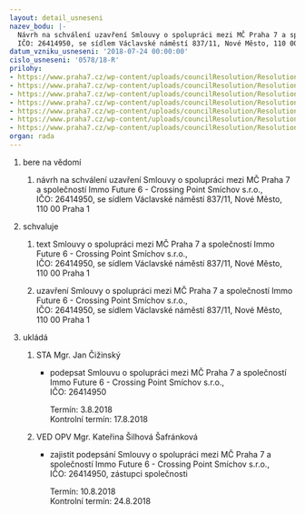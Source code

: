 ```yaml
---
layout: detail_usneseni
nazev_bodu: |-
  Návrh na schválení uzavření Smlouvy o spolupráci mezi MČ Praha 7 a společností Immo Future 6 - Crossing Point Smíchov s.r.o.,
  IČO: 26414950, se sídlem Václavské náměstí 837/11, Nové Město, 110 00 Praha 1
datum_vzniku_usneseni: '2018-07-24 00:00:00'
cislo_usneseni: '0578/18-R'
prilohy:
- https://www.praha7.cz/wp-content/uploads/councilResolution/Resolutions/30126/export/c1_Duvodovazprava~378428.docx
- https://www.praha7.cz/wp-content/uploads/councilResolution/Resolutions/30126/export/Smlouva_o_spolupraci_Astridfinalverejna~378427.docx
- https://www.praha7.cz/wp-content/uploads/councilResolution/Resolutions/30126/export/Priloha1_ASTRID_B_souhrnna_zprava~378425.pdf
- https://www.praha7.cz/wp-content/uploads/councilResolution/Resolutions/30126/export/Priloha2_ASTRID_C3_Koordinacnisituace_180615~378424.pdf
- https://www.praha7.cz/wp-content/uploads/councilResolution/Resolutions/30126/export/usneseni_0565_18_R_Astrid_Centre~378423.pdf
- https://www.praha7.cz/wp-content/uploads/councilResolution/Resolutions/30126/export/Priloha3_FIN_ZASADY~378422.pdf
- https://www.praha7.cz/wp-content/uploads/councilResolution/Resolutions/30126/export/export~379178.pdf
organ: rada
---
```

<ol id="urzList" class="urzList_view"><li class="urzClass1" id=""><span name="1">bere na vědomí</span><ol class="urzOlClass decimal "><li class="urzClass2" id="" style="text-align: left;"><span><p>návrh na schválení uzavření Smlouvy o spolupráci mezi MČ Praha 7 a společností Immo Future 6 - Crossing Point Smíchov s.r.o.,<br>IČO: 26414950, se sídlem Václavské náměstí 837/11, Nové Město, 110 00 Praha 1</p></span></li></ol></li><li class="urzClass1" id=""><span name="24">schvaluje</span><ol class="urzOlClass decimal "><li class="urzClass2" id="" style="text-align: left;"><span><p>text Smlouvy o spolupráci mezi MČ Praha 7 a společností Immo Future 6 - Crossing Point Smíchov s.r.o.,<br>IČO: 26414950, se sídlem Václavské náměstí 837/11, Nové Město, 110 00 Praha 1</p></span></li><li class="urzClass2" id="" style="text-align: left;"><span><p>uzavření Smlouvy o spolupráci mezi MČ Praha 7 a společností Immo Future 6 - Crossing Point Smíchov s.r.o.,<br>IČO: 26414950, se sídlem Václavské náměstí 837/11, Nové Město, 110 00 Praha 1</p></span></li></ol></li><li class="urzClass1" id="urzUkoly"><span name="1">ukládá</span><ol class="urzOlClass"><li class="urzClass2"><span><p>STA Mgr. Jan Čižinský</p></span><ul class="urzUlClass"><li class="urzClass3"><span><p>podepsat Smlouvu o spolupráci mezi MČ Praha 7 a společností  Immo Future 6 - Crossing Point Smíchov s.r.o.,<br>IČO: 26414950</p></span><span class="urzUkolTermin">  Termín:&nbsp;3.8.2018</span><div class="urzUkolTermin">  Kontrolní termín:&nbsp;17.8.2018</div></li></ul></li><li class="urzClass2"><span><p>VED OPV Mgr. Kateřina Šilhová Šafránková</p></span><ul class="urzUlClass"><li class="urzClass3"><span><p>zajistit podepsání Smlouvy o spolupráci mezi MČ Praha 7 a společností  Immo Future 6 - Crossing Point Smíchov s.r.o.,<br>IČO: 26414950, zástupci společnosti</p></span><span class="urzUkolTermin">  Termín:&nbsp;10.8.2018</span><div class="urzUkolTermin">  Kontrolní termín:&nbsp;24.8.2018</div></li></ul></li></ol></li></ol>